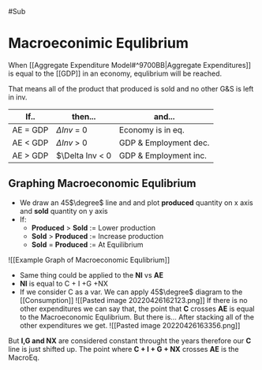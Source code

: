 #Sub 
# Macroeconimic Equlibrium
When [[Aggregate Expenditure Model#^9700BB|Aggregate Expenditures]] is equal to the [[GDP]] in an economy, equlibrium will be reached.

That means all of the product that produced is sold and no other G&S is left in inv.

If.. | then... | and...
---|---|---
AE = GDP | $\Delta Inv$ = 0 | Economy is in eq.
AE < GDP | $\Delta Inv$ > 0 | GDP & Employment dec.
AE > GDP | $\Delta Inv < 0| GDP & Employment inc.


## Graphing Macroeconomic Equlibrium
- We draw an 45$\degree$  line and and plot **produced** quantity on x axis and **sold** quantity on y axis
- If:
	- **Produced** > **Sold** := Lower production
	- **Sold** > **Produced** := Increase production
	- **Sold** = **Produced** := At Equilibrium

![[Example Graph of Macroeconomic Equlibrium]]

- Same thing could be applied to the **NI** vs **AE**
- **NI** is equal to C + I +G +NX
- If we consider C as a var. We can apply 45$\degree$ diagram to the [[Consumption]]
![[Pasted image 20220426162123.png]]
If there is no other expenditures we can say that, the point that **C** crosses **AE** is equal to the Macroeconomic Equlibrium. But there is...
After stacking all of the other expenditures we get.
![[Pasted image 20220426163356.png]]

But **I,G and NX** are considered constant throught the years therefore our **C** line is just shifted up.
The point where **C + I + G + NX** crosses **AE** is the MacroEq.